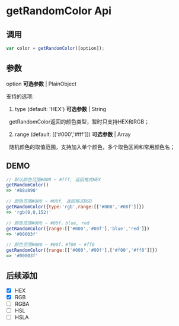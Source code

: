 # getRandomColor Api
## 调用
```javascript
var color = getRandomColor([option]);
```
## 参数
option **可选参数** | PlainObject

支持的选项:

1. type (default: 'HEX')  **可选参数** | String

   getRandomColor返回的颜色类型，暂时只支持HEX和RGB；
   
2. range (default: [['#000','#fff']])  **可选参数** | Array

   随机颜色的取值范围，支持加入单个颜色，多个取色区间和常用颜色名；

## DEMO
```javascript
// 默认颜色范围#000 ~ #fff, 返回格式HEX
getRandomColor()
=> '#88a090'

// 颜色范围#000 ~ #00f, 返回格式RGB
getRandomColor({type:'rgb',range:[['#000','#00f']]})
=> 'rgb(0,0,152)'

// 颜色范围#000 ~ #00f，blue, red
getRandomColor({range:[['#000','#00f'],'blue','red']})
=> '#00003f'

// 颜色范围#000 ~ #00f，#f00 ~ #ff0
getRandomColor({range:[['#000','#00f'],['#f00','#ff0']]})
=> '#00003f'
```

## 后续添加

- [x] HEX
- [x] RGB
- [ ] RGBA
- [ ] HSL
- [ ] HSLA
